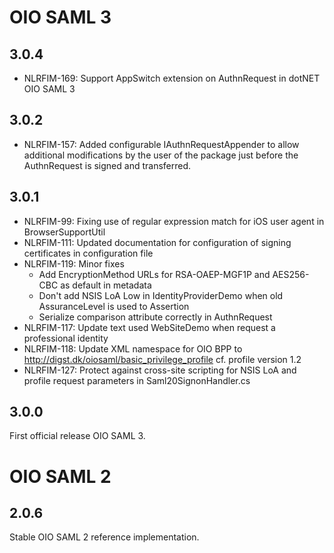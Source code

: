 # OIO SAML 3

## 3.0.4
- NLRFIM-169: Support AppSwitch extension on AuthnRequest in dotNET OIO SAML 3

## 3.0.2
- NLRFIM-157: Added configurable IAuthnRequestAppender to allow additional modifications by the user of the package just before the AuthnRequest is signed and transferred.

## 3.0.1
- NLRFIM-99: Fixing use of regular expression match for iOS user agent in BrowserSupportUtil
- NLRFIM-111: Updated documentation for configuration of signing certificates in configuration file
- NLRFIM-119: Minor fixes
  - Add EncryptionMethod URLs for RSA-OAEP-MGF1P and AES256-CBC as default in metadata
  - Don't add NSIS LoA Low in IdentityProviderDemo when old AssuranceLevel is used to Assertion
  - Serialize comparison attribute correctly in AuthnRequest
- NLRFIM-117: Update text used WebSiteDemo when request a professional identity
- NLRFIM-118: Update XML namespace for OIO BPP to http://digst.dk/oiosaml/basic_privilege_profile cf. profile version 1.2
- NLRFIM-127: Protect against cross-site scripting for NSIS LoA and profile request parameters in Saml20SignonHandler.cs

## 3.0.0
First official release OIO SAML 3.

# OIO SAML 2

## 2.0.6
Stable OIO SAML 2 reference implementation.
